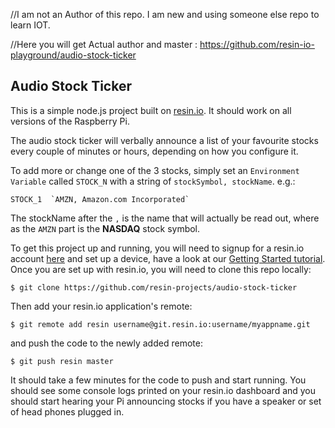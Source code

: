 //I am not an Author of this repo. I am new and using someone else repo to learn IOT.

//Here you will get Actual author and master : https://github.com/resin-io-playground/audio-stock-ticker

## Audio Stock Ticker

This is a simple node.js project built on [resin.io][resin-link]. It should work on all versions of the Raspberry Pi.

The audio stock ticker will verbally announce a list of your favourite stocks every couple of minutes or hours, depending on how you configure it.

To add more or change one of the 3 stocks, simply set an `Environment Variable` called `STOCK_N` with a string of `stockSymbol, stockName`.
e.g.:
```
STOCK_1  `AMZN, Amazon.com Incorporated`
```
The stockName after the `,` is the name that will actually be read out, where as the `AMZN` part is the **NASDAQ** stock symbol.

To get this project up and running, you will need to signup for a resin.io account [here][signup-page] and set up a device, have a look at our [Getting Started tutorial][gettingStarted-link]. Once you are set up with resin.io, you will need to clone this repo locally:
```
$ git clone https://github.com/resin-projects/audio-stock-ticker
```
Then add your resin.io application's remote:
```
$ git remote add resin username@git.resin.io:username/myappname.git
```
and push the code to the newly added remote:
```
$ git push resin master
```
It should take a few minutes for the code to push and start running. You should see some console logs printed on your resin.io dashboard and you should start hearing your Pi announcing stocks if you have a speaker or set of head phones plugged in.

[resin-link]:https://resin.io/
[signup-page]:https://dashboard.resin.io/signup
[gettingStarted-link]:http://docs.resin.io/#/pages/installing/gettingStarted.md
